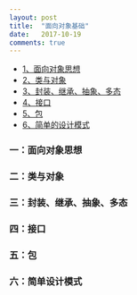 ```yaml
---
layout: post
title:  "面向对象基础"
date:   2017-10-19
comments: true
---
```

* [1、面向对象思想](#thought)
* [2、类与对象](#classObject)
* [3、封装、继承、抽象、多态](#inheritance)
* [4、接口](#interface)
* [5、包](#package)
* [6、简单的设计模式](#basicDesign)

<h3 id="thought">一：面向对象思想</h3>
<h3 id="classObject">二：类与对象</h3>
<h3 id="inheritance">三：封装、继承、抽象、多态</h3>
<h3 id="interface">四：接口</h3>
<h3 id="package">五：包</h3>
<h3 id="basicDesign">六：简单设计模式</h3>
